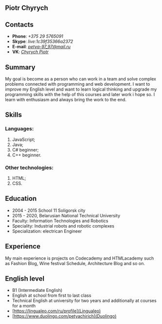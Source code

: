 ## Piotr Chyrych

## Contacts

* **Phone**: *+375 29 5765091*
* **Skype**: *live:1c39f35366a2372*
* **E-mail**: *petya-97_97@mail.ru*
* **VK**: [*Chyrych Piotr*](https://vk.com/id76221632)

## Summary

My goal is  become as a person who can work in a team and solve complex problems connected with programming and web development. I want to improve my English level and want to learn  logical thinking and upgrade my programming skills with the help of this courses  and later work i hope so. I learn with enthusiasm and always bring the work to the end.

## Skills

### Languages:
1. JavaScript; 
2. Java;
3. C# beginner;
4. C++ beginner.

### Other technologies: 
1. HTML;
2. CSS.

## Education
* 2004 - 2015 School 11 Soligorsk city
* 2015 - 2020, Belarusian National Technical University
* Faculty: Information Technologies and Robotics
* Speciality: Industrial robots and robotic complexes
* Specialization: electrican Engineer

## Experience
My main experience is projects on Codecademy and HTMLacademy such as Fashion Blog, Wine festival Schedule, Architecture Blog and so on.

## English level
* B1 (Intermediate English) 
* English at school from first to last class
* Technical English at university for two years and additionally at courses for a month
* [https://lingualeo.com/ru/profile](Lingualeo)
* [https://www.duolingo.com/petyachirich](Duolingo) 